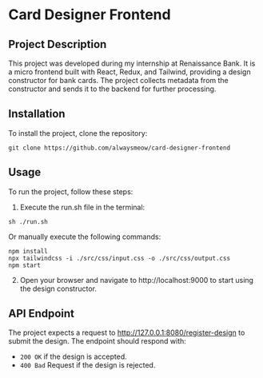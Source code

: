 # Card Designer Frontend

## Project Description

This project was developed during my internship at Renaissance Bank. It is a micro frontend built with React, Redux, and Tailwind, providing a design constructor for bank cards. The project collects metadata from the constructor and sends it to the backend for further processing.

## Installation

To install the project, clone the repository:

```
git clone https://github.com/alwaysmeow/card-designer-frontend
```

## Usage

To run the project, follow these steps:

1. Execute the run.sh file in the terminal:

```
sh ./run.sh
```

  Or manually execute the following commands:

```
npm install
npx tailwindcss -i ./src/css/input.css -o ./src/css/output.css
npm start
```

2. Open your browser and navigate to http://localhost:9000 to start using the design constructor.

## API Endpoint
The project expects a request to http://127.0.0.1:8080/register-design to submit the design. The endpoint should respond with:

- `200 OK` if the design is accepted.
- `400 Bad` Request if the design is rejected.
